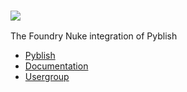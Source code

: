 ### ![][logo]

The Foundry Nuke integration of Pyblish

- [Pyblish][pyblish]
- [Documentation][docs]
- [Usergroup][usergroup]

[pyblish]: https://github.com/abstractfactory/pyblish
[usergroup]: https://groups.google.com/forum/#!forum/pyblish
[docs]: https://github.com/abstractfactory/pyblish-nuke/wiki
[logo]: https://github.com/abstractfactory/pyblish/wiki/images/nuke-pyblish.png
